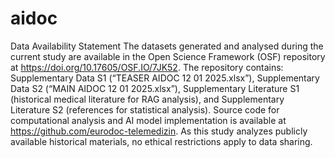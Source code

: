 # aidoc
Data Availability Statement
The datasets generated and analysed during the current study are available in the Open Science Framework (OSF) repository at https://doi.org/10.17605/OSF.IO/7JK52. The repository contains: Supplementary Data S1 (“TEASER AIDOC 12 01 2025.xlsx”), Supplementary Data S2 (“MAIN AIDOC 12 01 2025.xlsx”), Supplementary Literature S1 (historical medical literature for RAG analysis), and Supplementary Literature S2 (references for statistical analysis). Source code for computational analysis and AI model implementation is available at https://github.com/eurodoc-telemedizin. As this study analyzes publicly available historical materials, no ethical restrictions apply to data sharing.

